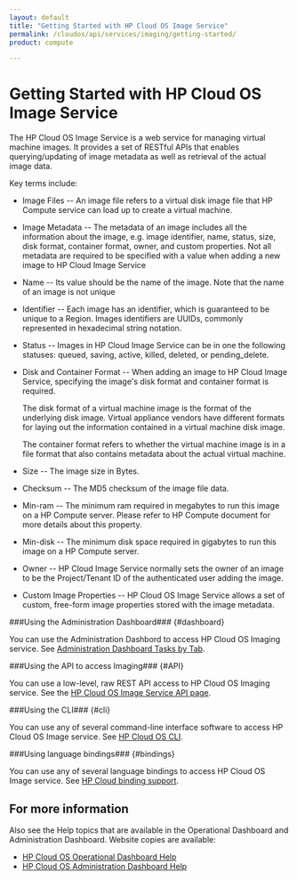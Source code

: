 ```yaml
---
layout: default
title: "Getting Started with HP Cloud OS Image Service"
permalink: /cloudos/api/services/imaging/getting-started/
product: compute

---
```

# Getting Started with HP Cloud OS Image Service #

<!-- modeled after HP Cloud Networking Getting Started (network.getting.started.md) -->

The HP Cloud OS Image Service is a web service for managing virtual machine images. It provides a set of RESTful APIs that enables querying/updating of image metadata as well as retrieval of the actual image data.

Key terms include:

- Image Files -- An image file refers to a virtual disk image file that HP Compute service can load up to create a virtual machine.

- Image Metadata -- The metadata of an image includes all the information about the image, e.g. image identifier, name, status, size, disk format, container format, owner, and custom properties. Not all metadata are required to be specified with a value when adding a new image to HP Cloud Image Service

- Name -- Its value should be the name of the image. Note that the name of an image is not unique

- Identifier -- Each image has an identifier, which is guaranteed to be unique to a Region. Images identifiers are UUIDs, commonly represented in hexadecimal string notation.

- Status -- Images in HP Cloud Image Service can be in one the following statuses: queued, saving, active, killed, deleted, or pending_delete.

- Disk and Container Format -- When adding an image to HP Cloud Image Service, specifying the image's disk format and container format is required.

	The disk format of a virtual machine image is the format of the underlying disk image. Virtual appliance vendors have different formats for laying out the information contained in a virtual machine disk image.

	The container format refers to whether the virtual machine image is in a file format that also contains metadata about the actual virtual machine.

- Size -- The image size in Bytes.

- Checksum -- The MD5 checksum of the image file data.

- Min-ram -- The minimum ram required in megabytes to run this image on a HP Compute server. Please refer to HP Compute document for more details about this property.

- Min-disk -- The minimum disk space required in gigabytes to run this image on a HP Compute server. 

- Owner -- HP Cloud Image Service normally sets the owner of an image to be the Project/Tenant ID of the authenticated user adding the image.

- Custom Image Properties -- HP Cloud OS Image Service allows a set of custom, free-form image properties stored with the image metadata. 

###Using the Administration Dashboard### {#dashboard}

You can use the Administration Dashbord to access HP Cloud OS Imaging service. See [Administration Dashboard Tasks by Tab](/cloudos/manage/administration-dashboard/tasks-by-tab/).


###Using the API to access Imaging### {#API}
 
You can use a low-level, raw REST API access to HP Cloud OS Imaging service. See the [HP Cloud OS Image Service API page](/api/v13/image).

###Using the CLI### {#cli}

You can use any of several command-line interface software to access HP Cloud OS Image service. See [HP Cloud OS CLI](/cli/).

###Using language bindings### {#bindings}

You can use any of several language bindings to access HP Cloud OS Image service. See [HP Cloud binding support](/bindings/).


## For more information ##
Also see the Help topics that are available in the Operational Dashboard and Administration Dashboard.  Website copies are available:

* [HP Cloud OS Operational Dashboard Help](/cloudos/manage/operational-dashboard/)
* [HP Cloud OS Administration Dashboard Help](/cloudos/manage/administration-dashboard/)